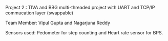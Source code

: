Project 2 : TIVA and BBG multi-threaded project with UART and TCP/IP commucation layer (swappable)

Team Member: Vipul Gupta and Nagarjuna Reddy

Sensors used: Pedometer for step counting and Heart rate sensor for BPS.

